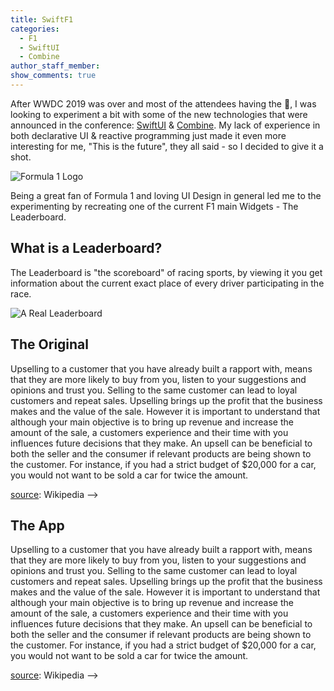 ```yaml
---
title: SwiftF1
categories:
  - F1
  - SwiftUI
  - Combine
author_staff_member:
show_comments: true
---
```


After WWDC 2019 was over and most of the attendees having the 🤯, I was looking to experiment a bit with some of the new technologies that were announced in the conference: [SwiftUI](https://developer.apple.com/xcode/swiftui/) & [Combine](https://developer.apple.com/documentation/combine).
My lack of experience in both declarative UI & reactive programming just made it even more interesting for me, "This is the future", they all said - so I decided to give it a shot.

![Formula 1 Logo](https://i.ndtvimg.com/i/2017-11/f1-logo-2018_827x510_81511713381.png)

Being a great fan of Formula 1 and loving UI Design in general led me to the experimenting by recreating one of the current F1 main Widgets - The Leaderboard.

## What is a Leaderboard?

The Leaderboard is "the scoreboard" of racing sports, by viewing it you get information about the current exact place of every driver participating in the race.


![A Real Leaderboard](https://static2.stuff.co.nz/1353282957/361/7969361.jpg)

## The Original

Upselling to a customer that you have already built a rapport with, means that they are more likely to buy from you, listen to your suggestions and opinions and trust you. Selling to the same customer can lead to loyal customers and repeat sales. Upselling brings up the profit that the business makes and the value of the sale. However it is important to understand that although your main objective is to bring up revenue and increase the amount of the sale, a customers experience and their time with you influences future decisions that they make. An upsell can be beneficial to both the seller and the consumer if relevant products are being shown to the customer. For instance, if you had a strict budget of $20,000 for a car, you would not want to be sold a car for twice the amount.

[source](https://en.wikipedia.org/wiki/Upselling): Wikipedia -->

## The App

Upselling to a customer that you have already built a rapport with, means that they are more likely to buy from you, listen to your suggestions and opinions and trust you. Selling to the same customer can lead to loyal customers and repeat sales. Upselling brings up the profit that the business makes and the value of the sale. However it is important to understand that although your main objective is to bring up revenue and increase the amount of the sale, a customers experience and their time with you influences future decisions that they make. An upsell can be beneficial to both the seller and the consumer if relevant products are being shown to the customer. For instance, if you had a strict budget of $20,000 for a car, you would not want to be sold a car for twice the amount.

[source](https://en.wikipedia.org/wiki/Upselling): Wikipedia -->
